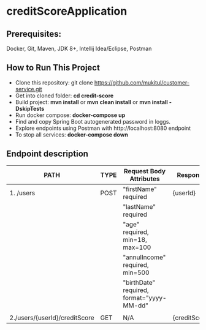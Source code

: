 # creditScoreApplication

## Prerequisites:

Docker, Git, Maven, JDK 8+, Intellij Idea/Eclipse, Postman

## How to Run This Project


- Clone this repository: git clone https://github.com/mukitul/customer-service.git
- Get into cloned folder: **cd credit-score**
- Build project: **mvn install** or **mvn clean install** or **mvn install -DskipTests**
- Run docker compose: **docker-compose up**
- Find and copy Spring Boot autogenerated password in loggs.
- Explore endpoints using Postman with  http://localhost:8080 endpoint
- To stop all services: **docker-compose down**

## Endpoint description

|PATH                                 | TYPE                                   |  Request Body Attributes                  |  Response
| ----------------------------------- | -------------------------------------- | ------------------------------------------|--------------
| 1. /users                           |  POST                                  |  "firstName" required                     |  {userId}     
|                                     |                                        | "lastName" required                       |
|                                     |                                        | "age" required, min=18, max=100           |
|                                     |                                        | "annulIncome" required, min=500           |
|                                     |                                        | "birthDate" required, format="yyyy-MM-dd" |
|                                     |                                        |                                           |
|  2./users/{userId}/creditScore      | GET                                    |     N/A                                   | {creditScore}
